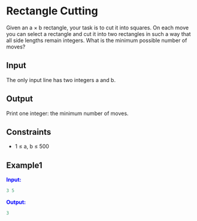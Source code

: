 # Rectangle Cutting

Given an a &times; b rectangle, your task is to cut it into squares. On each move you can select a rectangle and cut it into two rectangles in such a way that all side lengths remain integers. What is the minimum possible number of moves?

## Input

The only input line has two integers a and b.

## Output

Print one integer: the minimum number of moves.


## Constraints

- 1 &le; a, b &le; 500

## Example1
<font color="blue">**Input:**</font>
```c++
3 5
```
<font color="blue">**Output:**</font>
```c++
3
``` 
